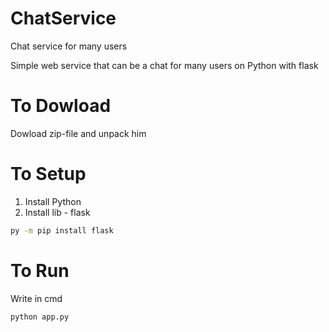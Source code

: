 # ChatService

Chat service for many users

Simple web service that can be a chat for many users on Python with flask

# To Dowload

Dowload zip-file and unpack him

# To Setup

1. Install Python
2. Install lib - flask

```bash
py -m pip install flask
```

# To Run

Write in cmd

```bash
python app.py
```
